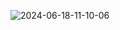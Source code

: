![2024-06-18-11-10-06](https://github.com/vngano/JS/assets/88540544/00fa3106-1f36-4e56-b73c-11a3a44a718f)
